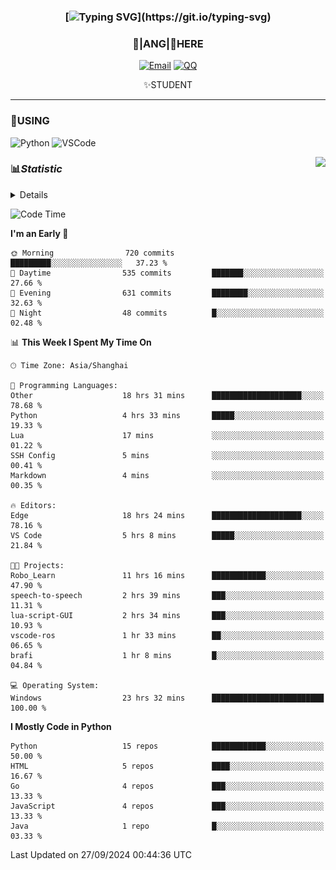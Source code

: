 <div align="center">


### [![Typing SVG](https://readme-typing-svg.herokuapp.com?size=25&duration=2500&color=8C43EA&vCenter=true&width=200&height=40&lines=%F0%9F%8C%B1ANGJustinl%F0%9F%8C%B1+!)](https://git.io/typing-svg)


### 🥛|**ANG**|🥛HERE



[![Email](https://img.shields.io/badge/Email-ANGJustin@163.com-6A5ACD?style=flat-square&logoColor=fff)](mailto:ANGJustinl@163.com)
[![QQ](https://img.shields.io/badge/QQ-77139032-98FB98?style=flat-square&logoColor=fff)](https://qm.qq.com/cgi-bin/qm/qr?k=mcs-cON_aPNfc3hO8-H7lWJHDX-5nKr7&noverify=0)




✨STUDENT 

</div>

---

### 🎨USING

![Python](https://img.shields.io/badge/-Python-blue?style=flat-square&logo=Python&logoColor=fff)
![VSCode](https://img.shields.io/badge/-VSCode-blue?style=flat-square&logo=visualstudiocode&logoColor=fff)


<a href="#">
  <img align="right" src="https://github-readme-stats.vercel.app/api?username=ANGJustinl&count_private=true&show_icons=true&hide_border=true&bg_color=15,f2f7fd,E0EAFC" />
</a>




### 📊*Statistic* 

<details>

<p align="center">
   <img src="github-metrics.svg" alt="typing-svg">
</p>

[![Github activity graph](https://github-readme-activity-graph.angforever.top/graph?username=ANGJustinl&theme=dracula)](https://github.com/ANGJustinl/ANGJustinl)
![image](https://github.com/ANGJustinl/ANGJustinl/assets/96008766/f6c957b8-b907-482a-8804-4c1f944d4b60)
</details>

<!--START_SECTION:waka-->
![Code Time](http://img.shields.io/badge/Code%20Time-313%20hrs%2036%20mins-blue)

**I'm an Early 🐤** 

```text
🌞 Morning                720 commits         █████████░░░░░░░░░░░░░░░░   37.23 % 
🌆 Daytime                535 commits         ███████░░░░░░░░░░░░░░░░░░   27.66 % 
🌃 Evening                631 commits         ████████░░░░░░░░░░░░░░░░░   32.63 % 
🌙 Night                  48 commits          █░░░░░░░░░░░░░░░░░░░░░░░░   02.48 % 
```


📊 **This Week I Spent My Time On** 

```text
🕑︎ Time Zone: Asia/Shanghai

💬 Programming Languages: 
Other                    18 hrs 31 mins      ████████████████████░░░░░   78.68 % 
Python                   4 hrs 33 mins       █████░░░░░░░░░░░░░░░░░░░░   19.33 % 
Lua                      17 mins             ░░░░░░░░░░░░░░░░░░░░░░░░░   01.22 % 
SSH Config               5 mins              ░░░░░░░░░░░░░░░░░░░░░░░░░   00.41 % 
Markdown                 4 mins              ░░░░░░░░░░░░░░░░░░░░░░░░░   00.35 % 

🔥 Editors: 
Edge                     18 hrs 24 mins      ████████████████████░░░░░   78.16 % 
VS Code                  5 hrs 8 mins        █████░░░░░░░░░░░░░░░░░░░░   21.84 % 

🐱‍💻 Projects: 
Robo_Learn               11 hrs 16 mins      ████████████░░░░░░░░░░░░░   47.90 % 
speech-to-speech         2 hrs 39 mins       ███░░░░░░░░░░░░░░░░░░░░░░   11.31 % 
lua-script-GUI           2 hrs 34 mins       ███░░░░░░░░░░░░░░░░░░░░░░   10.93 % 
vscode-ros               1 hr 33 mins        ██░░░░░░░░░░░░░░░░░░░░░░░   06.65 % 
brafi                    1 hr 8 mins         █░░░░░░░░░░░░░░░░░░░░░░░░   04.84 % 

💻 Operating System: 
Windows                  23 hrs 32 mins      █████████████████████████   100.00 % 
```

**I Mostly Code in Python** 

```text
Python                   15 repos            ████████████░░░░░░░░░░░░░   50.00 % 
HTML                     5 repos             ████░░░░░░░░░░░░░░░░░░░░░   16.67 % 
Go                       4 repos             ███░░░░░░░░░░░░░░░░░░░░░░   13.33 % 
JavaScript               4 repos             ███░░░░░░░░░░░░░░░░░░░░░░   13.33 % 
Java                     1 repo              █░░░░░░░░░░░░░░░░░░░░░░░░   03.33 % 
```




 Last Updated on 27/09/2024 00:44:36 UTC
<!--END_SECTION:waka-->
